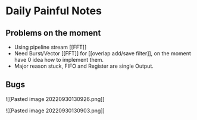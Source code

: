 # Daily Painful Notes
## Problems on the moment
- Using pipeline stream [[FFT]]
- Need Burst/Vector [[FFT]] for [[overlap add/save filter]], on the moment have 0 idea how to implement them.
- Major reason stuck, FIFO and Register are single Output.

## Bugs

![[Pasted image 20220930130926.png]]


![[Pasted image 20220930130903.png]]